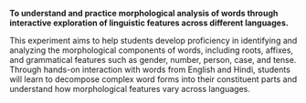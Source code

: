 **To understand and practice morphological analysis of words through interactive exploration of linguistic features across different languages.**

This experiment aims to help students develop proficiency in identifying and analyzing the morphological components of words, including roots, affixes, and grammatical features such as gender, number, person, case, and tense. Through hands-on interaction with words from English and Hindi, students will learn to decompose complex word forms into their constituent parts and understand how morphological features vary across languages.